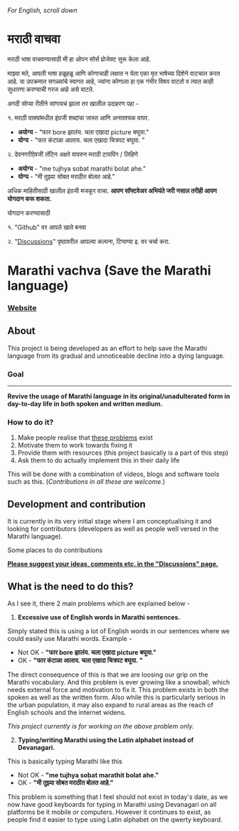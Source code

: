 *For English, scroll down*

# मराठी वाचवा

मराठी भाषा वाचवण्यासाठी मी हा ओपन सोर्स प्रोजेक्ट सुरू केला आहे. 

माझ्या मते, आपली भाषा हळूहळू आणि कोणाचाही लक्षात न येता एका मृत भाषेच्या दिशेने वाटचाल करत आहे. 
या उपक्रमात सगळ्यांचे स्वागत आहे, ज्यांना कोणाला हा एक गंभीर विषय वाटतो व त्यात काही सुधारणा करण्याची गरज आहे असे वाटते. 

अगदी सोप्या रीतीने सांगायचं झाला तर खालील उदाहरण पहा - 

१. मराठी वाक्यांमधील इंग्रजी शब्दांचा जास्त आणि अनावश्यक वापर.

  - **अयोग्य** - "फार bore झालंय. चला एखादा picture बघूया."
  - **योग्य** - "फार कंटाळा आलाय. चला एखादा चित्रपट बघूया. "

२. देवनगरीऐवजी लॅटिन अक्षरे वापरुन मराठी टायपिंग / लिहिणे

  - **अयोग्य** - "me tujhya sobat marathi bolat ahe."
  - **योग्य** - "मी तुझ्या सोबत मराठीत बोलत आहे."

अधिक माहितीसाठी खालील इंग्रजी मजकूर वाचा.
**आपण सॉफ्टवेअर अभियंते जरी नसाल तरीही आपण योगदान करू शकता.**

योगदान करण्यासाठी 

१. "Github" वर आपले खाते बनवा 

२. "[Discussions](https://github.com/mukta-strot/marathi-vachva/discussions)" पृष्ठावरील आपल्या कल्पना, टिप्पण्या इ. वर चर्चा करा.

# Marathi vachva (Save the Marathi language)

### [**Website**](https://mukta-strot.github.io/marathi-vachva/)

## About

This project is being developed as an effort to help save the
Marathi language from its gradual and unnoticeable decline into a dying language.

### Goal
---

**Revive the usage of Marathi language in its original/unadulterated
form in day-to-day life in both spoken and written medium.**


### How to do it?

1. Make people realise that [these problems](#problems) exist
2. Motivate them to work towards fixing it
3. Provide them with resources (this project basically is a part of this step)
4. Ask them to do actually implement this in their daily life

This will be done with a combination of videos, blogs and software tools
such as this.
(*Contributions in all these are welcome.*)

## Development and contribution
It is currently in its very initial stage where I am conceptualising it and
looking for contributors (developers as well as people well versed in the
Marathi language).

Some places to do contributions

**[Please suggest your ideas, comments etc. in the "Discussions"
page.](https://github.com/mukta-strot/marathi-shabd/discussions)**


## What is the need to do this?<a name="problems"></a>

As I see it, there 2 main problems which are explained below -

1. **Excessive use of English words in Marathi sentences.**

Simply stated this is using a lot of English words in our sentences where 
we could easily use Marathi words. Example - 

  - Not OK - **"फार bore झालंय. चला एखादा picture बघूया."** 
  - OK - **"फार कंटाळा आलाय. चला एखादा चित्रपट बघूया. "**

 The direct consequence of this is that we are loosing our grip on the Marathi
vocabulary. And this problem is ever growing like a snowball, which needs
external force and motivation to fix it. This problem exists in both the spoken
as well as the written form. Also while this is particularly serious in the 
urban population, it may also expand to rural areas as the reach of English 
schools and the internet widens. 

*This project currently is for working on the above problem only.*

2. **Typing/writing Marathi using the Latin alphabet instead of Devanagari.** 

This is basically typing Marathi like this 

   - Not OK - **"me tujhya sobat marathit bolat ahe."**
   - OK - **"मी तुझ्या सोबत मराठीत बोलत आहे."**
   
This problem is something that I feel should not exist in today's date, as we 
now have good keyboards for typing in Marathi using Devanagari on all platforms 
be it mobile or computers.  However it continues to exist, as people find it 
easier to type using Latin alphabet on the qwerty keyboard.
